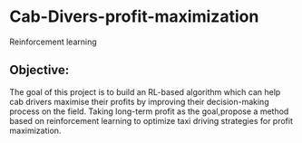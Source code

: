 # Cab-Divers-profit-maximization
Reinforcement learning


## Objective:
  The goal of this project is to build an RL-based algorithm which can help cab drivers maximise their profits by improving their decision-making process on the field.
 Taking long-term profit as the goal,propose a method based on reinforcement learning to optimize taxi driving strategies for profit maximization.  

  
